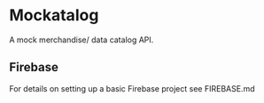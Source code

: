 # Mockatalog

A mock merchandise/ data catalog API.

## Firebase

For details on setting up a basic Firebase project see FIREBASE.md
